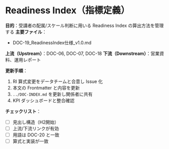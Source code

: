 # Readiness Index（指標定義）

**目的**：受講者の配属/スケール判断に用いる Readiness Index の算出方法を管理する
**主要ファイル**：  
- DOC-19_ReadinessIndex仕様_v1.0.md

**上流（Upstream）**：DOC-06, DOC-07, DOC-18
**下流（Downstream）**：営業資料、運用レポート

**更新手順**：
1. RI 算式変更をデータチームと合意し Issue 化
2. 本文の Frontmatter と内容を更新
3. `../DOC-INDEX.md` を更新し関係者に共有
4. KPI ダッシュボードと整合確認

**チェックリスト**：
- [ ] 見出し構造（H2開始）  
- [ ] 上流/下流リンクが有効  
- [ ] 用語は DOC-20 と一致  
- [ ] 算式と実装が一致

